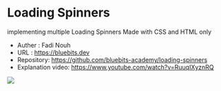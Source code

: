 # Loading Spinners 
implementing multiple Loading Spinners Made with CSS and HTML only


- Auther : Fadi Nouh
- URL : https://bluebits.dev
- Repository: https://github.com/bluebits-academy/loading-spinners
- Explanation video: https://www.youtube.com/watch?v=RuuqIXyznRQ



![](https://bluebits.dev/wp-content/uploads/2021/03/loading-spinner.gif)
